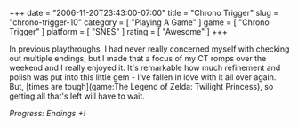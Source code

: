 +++
date = "2006-11-20T23:43:00-07:00"
title = "Chrono Trigger"
slug = "chrono-trigger-10"
category = [ "Playing A Game" ]
game = [ "Chrono Trigger" ]
platform = [ "SNES" ]
rating = [ "Awesome" ]
+++

In previous playthroughs, I had never really concerned myself with checking out multiple endings, but I made that a focus of my CT romps over the weekend and I really enjoyed it.  It's remarkable how much refinement and polish was put into this little gem - I've fallen in love with it all over again.  But, [times are tough](game:The Legend of Zelda: Twilight Princess), so getting all that's left will have to wait.

<i>Progress: Endings +!</i>